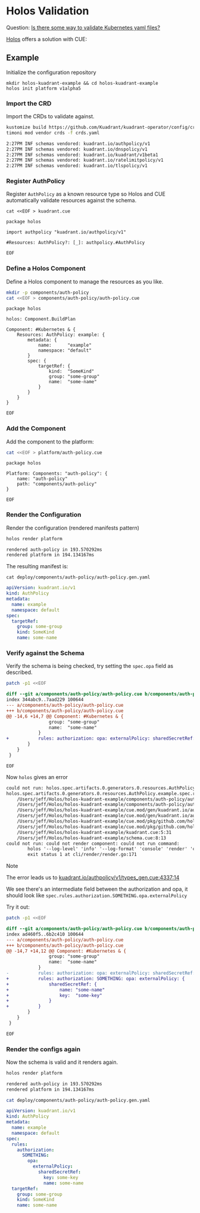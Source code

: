 # Holos Validation

Question: [Is there some way to validate Kubernetes yaml files?](https://www.reddit.com/r/kubernetes/comments/1hkwewm/is_there_some_way_to_validate_kubernetes_yaml/)

[Holos] offers a solution with CUE:

## Example

Initialize the configuration repository

```
mkdir holos-kuadrant-example && cd holos-kuadrant-example
holos init platform v1alpha5
```

### Import the CRD

Import the CRDs to validate against.

```bash
kustomize build https://github.com/Kuadrant/kuadrant-operator/config/crd > crds.yaml
timoni mod vendor crds -f crds.yaml
```

```txt
2:27PM INF schemas vendored: kuadrant.io/authpolicy/v1
2:27PM INF schemas vendored: kuadrant.io/dnspolicy/v1
2:27PM INF schemas vendored: kuadrant.io/kuadrant/v1beta1
2:27PM INF schemas vendored: kuadrant.io/ratelimitpolicy/v1
2:27PM INF schemas vendored: kuadrant.io/tlspolicy/v1
```

### Register AuthPolicy

Register `AuthPolicy` as a known resource type so Holos and CUE automatically
validate resources against the schema.

```
cat <<EOF > kuadrant.cue
```
```cue
package holos

import authpolicy "kuadrant.io/authpolicy/v1"

#Resources: AuthPolicy?: [_]: authpolicy.#AuthPolicy
```
```bash
EOF
```

### Define a Holos Component

Define a Holos component to manage the resources as you like.

```bash
mkdir -p components/auth-policy
cat <<EOF > components/auth-policy/auth-policy.cue
```
```cue
package holos

holos: Component.BuildPlan

Component: #Kubernetes & {
	Resources: AuthPolicy: example: {
		metadata: {
			name:      "example"
			namespace: "default"
		}
		spec: {
			targetRef: {
				kind:  "SomeKind"
				group: "some-group"
				name:  "some-name"
			}
		}
	}
}
```
```bash
EOF
```

### Add the Component

Add the component to the platform:

```bash
cat <<EOF > platform/auth-policy.cue
```
```cue
package holos

Platform: Components: "auth-policy": {
	name: "auth-policy"
	path: "components/auth-policy"
}
```
```
EOF
```

### Render the Configuration

Render the configuration (rendered manifests pattern)

```bash
holos render platform
```
```txt
rendered auth-policy in 193.570292ms
rendered platform in 194.134167ms
```

The resulting manifest is:

```
cat deploy/components/auth-policy/auth-policy.gen.yaml
```
```yaml
apiVersion: kuadrant.io/v1
kind: AuthPolicy
metadata:
  name: example
  namespace: default
spec:
  targetRef:
    group: some-group
    kind: SomeKind
    name: some-name
```

### Verify against the Schema

Verify the schema is being checked, try setting the `spec.opa` field as described.

```bash
patch -p1 <<EOF
```
```diff
diff --git a/components/auth-policy/auth-policy.cue b/components/auth-policy/auth-policy.cue
index 344abc9..7aad229 100644
--- a/components/auth-policy/auth-policy.cue
+++ b/components/auth-policy/auth-policy.cue
@@ -14,6 +14,7 @@ Component: #Kubernetes & {
 				group: "some-group"
 				name:  "some-name"
 			}
+			rules: authorization: opa: externalPolicy: sharedSecretRef: {}
 		}
 	}
 }
```
```
EOF
```

Now `holos` gives an error

```txt
could not run: holos.spec.artifacts.0.generators.0.resources.AuthPolicy.example.spec.rules.authorization.opa.externalPolicy: field not allowed at internal/builder/instance.go:123
holos.spec.artifacts.0.generators.0.resources.AuthPolicy.example.spec.rules.authorization.opa.externalPolicy: field not allowed:
    /Users/jeff/Holos/holos-kuadrant-example/components/auth-policy/auth-policy.cue:3:8
    /Users/jeff/Holos/holos-kuadrant-example/components/auth-policy/auth-policy.cue:17:31
    /Users/jeff/Holos/holos-kuadrant-example/cue.mod/gen/kuadrant.io/authpolicy/v1/types_gen.cue:44:9
    /Users/jeff/Holos/holos-kuadrant-example/cue.mod/gen/kuadrant.io/authpolicy/v1/types_gen.cue:4337:14
    /Users/jeff/Holos/holos-kuadrant-example/cue.mod/pkg/github.com/holos-run/holos/api/author/v1alpha5/definitions.cue:56:17
    /Users/jeff/Holos/holos-kuadrant-example/cue.mod/pkg/github.com/holos-run/holos/api/author/v1alpha5/definitions.cue:184:41
    /Users/jeff/Holos/holos-kuadrant-example/kuadrant.cue:5:31
    /Users/jeff/Holos/holos-kuadrant-example/schema.cue:8:13
could not run: could not render component: could not run command:
        holos '--log-level' 'info' '--log-format' 'console' 'render' 'component' '--inject' 'holos_component_name=auth-policy' '--inject' 'holos_component_path=components/auth-policy' './components/auth-policy'
        exit status 1 at cli/render/render.go:171
```

> [!NOTE]
> The error leads us to [kuadrant.io/authpolicy/v1/types_gen.cue:4337:14](https://github.com/holos-run/holos-kuadrant-example/blob/main/cue.mod/gen/kuadrant.io/authpolicy/v1/types_gen.cue#L4337)

We see there's an intermediate field between the authorization and opa, it
should look like `spec.rules.authorization.SOMETHING.opa.externalPolicy`

Try it out:

```bash
patch -p1 <<EOF
```
```diff
diff --git a/components/auth-policy/auth-policy.cue b/components/auth-policy/auth-policy.cue
index ad460f5..6b2c410 100644
--- a/components/auth-policy/auth-policy.cue
+++ b/components/auth-policy/auth-policy.cue
@@ -14,7 +14,12 @@ Component: #Kubernetes & {
 				group: "some-group"
 				name:  "some-name"
 			}
-			rules: authorization: opa: externalPolicy: sharedSecretRef: {}
+			rules: authorization: SOMETHING: opa: externalPolicy: {
+				sharedSecretRef: {
+					name: "some-name"
+					key:  "some-key"
+				}
+			}
 		}
 	}
 }
```
```bash
EOF
```

### Render the configs again

Now the schema is valid and it renders again.

```bash
holos render platform
```
```txt
rendered auth-policy in 193.570292ms
rendered platform in 194.134167ms
```

```bash
cat deploy/components/auth-policy/auth-policy.gen.yaml
```
```yaml
apiVersion: kuadrant.io/v1
kind: AuthPolicy
metadata:
  name: example
  namespace: default
spec:
  rules:
    authorization:
      SOMETHING:
        opa:
          externalPolicy:
            sharedSecretRef:
              key: some-key
              name: some-name
  targetRef:
    group: some-group
    kind: SomeKind
    name: some-name
```

[Holos]: https://holos.run/docs/overview/
